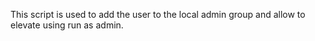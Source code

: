 This script is used to add the user to the local admin group and allow to elevate using run as admin.
